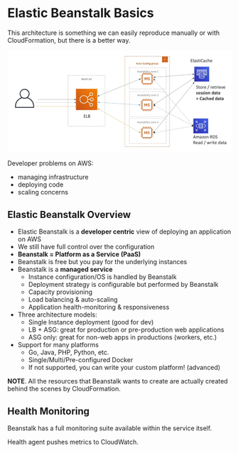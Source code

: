 # Elastic Beanstalk Basics

This architecture is something we can easily reproduce manually or with CloudFormation, but there is a better way.

![Typical Wep App 3-tier Architecture](../../images/deploy/web_app_3_tier.png)

Developer problems on AWS:

- managing infrastructure
- deploying code
- scaling concerns

## Elastic Beanstalk Overview

- Elastic Beanstalk is a **developer centric** view of deploying an application on AWS
- We still have full control over the configuration
- **Beanstalk = Platform as a Service (PaaS)**
- Beanstalk is free but you pay for the underlying instances
- Beanstalk is a **managed service**
    - Instance configuration/OS is handled by Beanstalk
    - Deployment strategy is configurable but performed by Beanstalk
    - Capacity provisioning
    - Load balancing & auto-scaling
    - Application health-monitoring & responsiveness
- Three architecture models:
    - Single Instance deployment (good for dev)
    - LB + ASG: great for production or pre-production web applications
    - ASG only: great for non-web apps in productions (workers, etc.)
- Support for many platforms
    - Go, Java, PHP, Python, etc.
    - Single/Multi/Pre-configured Docker
    - If not supported, you can write your custom platform! (advanced)

**NOTE**. All the resources that Beanstalk wants to create are actually created behind the scenes by CloudFormation.

## Health Monitoring

Beanstalk has a full monitoring suite available within the service itself. 

Health agent pushes metrics to CloudWatch.



